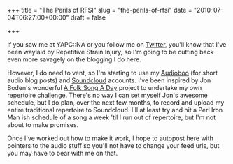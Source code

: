 +++
title = "The Perils of RFSI"
slug = "the-perils-of-rfsi"
date = "2010-07-04T06:27:00+00:00"
draft = false

+++

<p>
If you saw me at YAPC::NA or you follow me on <a href="http://twitter.com/pdcawley">Twitter</a>, you'll know that I've been waylaid by Repetitive Strain Injury, so I'm going to be cutting back even more savagely on the blogging I do here.

</p>
<p>
However, I do need to vent, so I'm starting to use my <a href="http://audiboo.fm/pdcawley">Audioboo</a> (for short audio blog posts) and <a href="http://soundcloud.com/pdcawley">Soundcloud</a> accounts. I've been inspired by Jon Boden's wonderful <a href="http://www.afolksongaday.com">A Folk Song A Day</a> project to undertake my own repertoire challenge. There's no way I can set myself Jon's awesome schedule, but I do plan, over the next few months, to record and upload my entire traditional repertoire to Soundcloud. I'll at least try and hit a Perl Iron Man ish schedule of a song a week 'til I run out of repertoire, but I'm not about to make promises.

</p>
<p>
Once I've worked out how to make it work, I hope to autopost here with pointers to the audio stuff so you'll not have to change your feed urls, but you may have to bear with me on that.

</p>

